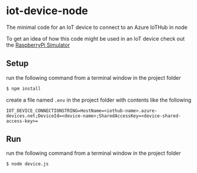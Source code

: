 # iot-device-node
The minimal code for an IoT device to connect to an Azure IoTHub in node

To get an idea of how this code might be used in an IoT device check out the [RaspberryPi Simulator](https://azure-samples.github.io/raspberry-pi-web-simulator/)


## Setup

run the following command from a terminal window in the project folder

```bash
$ npm install
```

create a file named ```.env``` in the project folder with contents like the following

```
IOT_DEVICE_CONNECTIONSTRING=HostName=<iothub-name>.azure-devices.net;DeviceId=<device-name>;SharedAccessKey=<device-shared-access-key>=
```

## Run

run the following command from a terminal window in the project folder

```bash
$ node device.js
```
